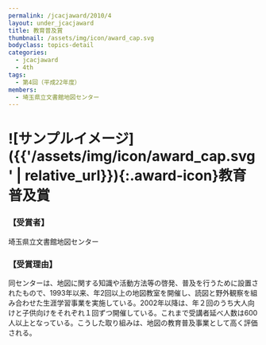 ```yaml
---
permalink: /jcacjaward/2010/4
layout: under_jcacjaward
title: 教育普及賞
thumbnail: /assets/img/icon/award_cap.svg
bodyclass: topics-detail
categories:
  - jcacjaward
  - 4th
tags:
  - 第4回（平成22年度）
members:
  - 埼玉県立文書館地図センター
---
```


# ![サンプルイメージ]({{'/assets/img/icon/award_cap.svg' | relative_url}}){:.award-icon}教育普及賞

### 【受賞者】

埼玉県立文書館地図センター

### 【受賞理由】

同センターは、地図に関する知識や活動方法等の啓発、普及を行うために設置されたもので、1993年以来、年2回以上の地図教室を開催し、読図と野外観察を組み合わせた生涯学習事業を実施している。2002年以降は、年２回のうち大人向けと子供向けをそれぞれ１回ずつ開催している。これまで受講者延べ人数は600人以上となっている。こうした取り組みは、地図の教育普及事業として高く評価される。
